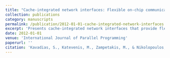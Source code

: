 ```yaml
---
title: "Cache-integrated network interfaces: Flexible on-chip communication and synchronization for large-scale CMPs"
collection: publications
category: manuscripts
permalink: /publication/2012-01-01-cache-integrated-network-interfaces
excerpt: 'Presents cache-integrated network interfaces that provide flexible on-chip communication and synchronization mechanisms for large-scale chip multiprocessors.'
date: 2012-01-01
venue: 'International Journal of Parallel Programming'
paperurl: ''
citation: 'Kavadias, S., Katevenis, M., Zampetakis, M., & Nikolopoulos, D. S. (2012). &quot;Cache-integrated network interfaces: Flexible on-chip communication and synchronization for large-scale CMPs.&quot; <i>International Journal of Parallel Programming</i>, 40, 583-604.'
---
```

